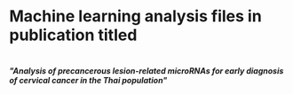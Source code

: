 # Machine learning analysis files in publication titled
#
##### "Analysis of precancerous lesion-related microRNAs for early diagnosis of cervical cancer in the Thai population"
